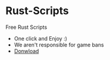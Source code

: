 # Rust-Scripts
Free Rust Scripts

* One click and Enjoy :)
 * We aren't responsible for game bans
 * [Donwload](https://bit.ly/2Gb1ZjV) 

